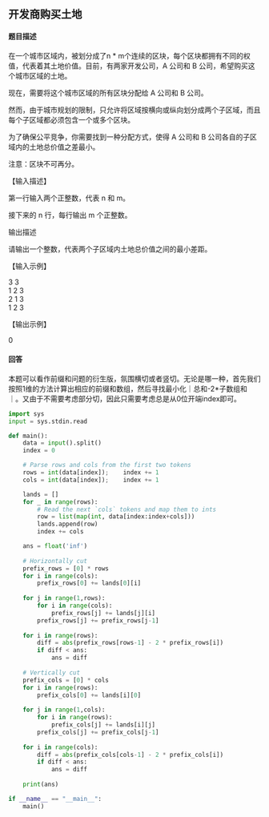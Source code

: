 ## 开发商购买土地

#### 题目描述

在一个城市区域内，被划分成了n * m个连续的区块，每个区块都拥有不同的权值，代表着其土地价值。目前，有两家开发公司，A 公司和 B 公司，希望购买这个城市区域的土地。

现在，需要将这个城市区域的所有区块分配给 A 公司和 B 公司。

然而，由于城市规划的限制，只允许将区域按横向或纵向划分成两个子区域，而且每个子区域都必须包含一个或多个区块。

为了确保公平竞争，你需要找到一种分配方式，使得 A 公司和 B 公司各自的子区域内的土地总价值之差最小。

注意：区块不可再分。

【输入描述】

第一行输入两个正整数，代表 n 和 m。

接下来的 n 行，每行输出 m 个正整数。

输出描述

请输出一个整数，代表两个子区域内土地总价值之间的最小差距。

【输入示例】

3 3 \
1 2 3 \
2 1 3 \
1 2 3

【输出示例】

0

#### 回答
本题可以看作前缀和问题的衍生版，氛围横切或者竖切。无论是哪一种，首先我们按照1维的方法计算出相应的前缀和数组，然后寻找最小化｜总和-2*子数组和｜。又由于不需要考虑部分切，因此只需要考虑总是从0位开端index即可。

```python
import sys
input = sys.stdin.read

def main():
    data = input().split()
    index = 0

    # Parse rows and cols from the first two tokens
    rows = int(data[index]);    index += 1
    cols = int(data[index]);    index += 1

    lands = []
    for _ in range(rows):
        # Read the next `cols` tokens and map them to ints
        row = list(map(int, data[index:index+cols]))
        lands.append(row)
        index += cols

    ans = float('inf')
    
    # Horizontally cut
    prefix_rows = [0] * rows
    for i in range(cols):
        prefix_rows[0] += lands[0][i]
    
    for j in range(1,rows):
        for i in range(cols):
            prefix_rows[j] += lands[j][i]
        prefix_rows[j] += prefix_rows[j-1]
    
    for i in range(rows):
        diff = abs(prefix_rows[rows-1] - 2 * prefix_rows[i])
        if diff < ans:
            ans = diff
        
    # Vertically cut
    prefix_cols = [0] * cols
    for i in range(rows):
        prefix_cols[0] += lands[i][0]
    
    for j in range(1,cols):
        for i in range(rows):
            prefix_cols[j] += lands[i][j]
        prefix_cols[j] += prefix_cols[j-1]
    
    for i in range(cols):
        diff = abs(prefix_cols[cols-1] - 2 * prefix_cols[i])
        if diff < ans:
            ans = diff
    
    print(ans)

if __name__ == "__main__":
    main()

```
